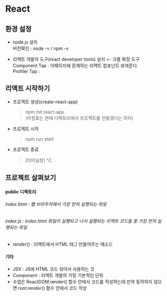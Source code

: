 # React

## 환경 설정

- node.js 설치  
  버전확인 : node -v / npm -v

- 리액트 개발자 도구(react developer tools) 설치 <- 크롬 확장 도구  
  Component Tap : 이페이지에 존재하는 리액트 컴포넌트 보여준다.  
  Profiler Tap :

## 리액트 시작하기

- 프로젝트 생성(create-react-app)

  > npm init react-app .  
  > (마침표는 현재 디렉토리에서 프로젝트를 만들겠다는 의미)

- 프로젝트 시작

  > npm run start

- 프로젝트 종료
  > [터미널창] ^C

## 프로젝트 살펴보기

#### public 디렉토리

###### index.html : 웹 브라우저에서 가장 먼저 실행되는 파일

###### index.js : index.html 파일이 실행되고 나서 실행되는 리액트 코드들 중 가장 먼저 실행되는 파일

- render() : 리액트에서 HTML 태그 만들어주는 메소드

#### 기타

- JSX : JS에 HTML 코드 섞어서 사용하는 것
- Component : 리액트 개발의 가장 기본적인 단위
- 수업은 ReactDOM.render() 함수 안에서 코드를 작성하는데 만약 동작하지 않으면 root.render() 함수 안에서 코드 작성
